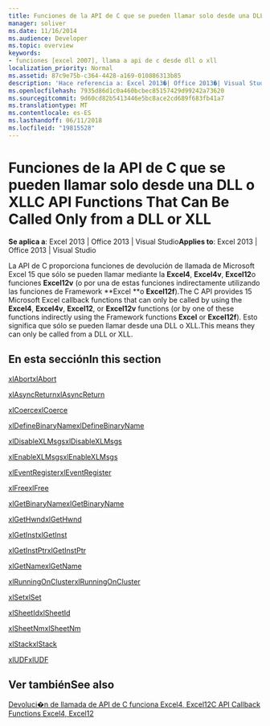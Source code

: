 ```yaml
---
title: Funciones de la API de C que se pueden llamar solo desde una DLL o XLL
manager: soliver
ms.date: 11/16/2014
ms.audience: Developer
ms.topic: overview
keywords:
- funciones [excel 2007], llama a api de c desde dll o xll
localization_priority: Normal
ms.assetid: 87c9e75b-c364-4428-a169-010886313b85
description: 'Hace referencia a: Excel 2013�| Office 2013�| Visual Studio'
ms.openlocfilehash: 7935d86d1c0a460bcbec85157429d99242a73620
ms.sourcegitcommit: 9d60cd82b5413446e5bc8ace2cd689f683fb41a7
ms.translationtype: MT
ms.contentlocale: es-ES
ms.lasthandoff: 06/11/2018
ms.locfileid: "19815528"
---
```

# <a name="c-api-functions-that-can-be-called-only-from-a-dll-or-xll"></a><span data-ttu-id="454d8-104">Funciones de la API de C que se pueden llamar solo desde una DLL o XLL</span><span class="sxs-lookup"><span data-stu-id="454d8-104">C API Functions That Can Be Called Only from a DLL or XLL</span></span>

<span data-ttu-id="454d8-105">**Se aplica a**: Excel 2013 | Office 2013 | Visual Studio</span><span class="sxs-lookup"><span data-stu-id="454d8-105">**Applies to**: Excel 2013 | Office 2013 | Visual Studio</span></span> 
  
<span data-ttu-id="454d8-106">La API de C proporciona funciones de devolución de llamada de Microsoft Excel 15 que sólo se pueden llamar mediante la **Excel4**, **Excel4v**, **Excel12**o funciones **Excel12v** (o por una de estas funciones indirectamente utilizando las funciones de Framework **Excel **o **Excel12f**).</span><span class="sxs-lookup"><span data-stu-id="454d8-106">The C API provides 15 Microsoft Excel callback functions that can only be called by using the **Excel4**, **Excel4v**, **Excel12**, or **Excel12v** functions (or by one of these functions indirectly using the Framework functions **Excel** or **Excel12f**).</span></span> <span data-ttu-id="454d8-107">Esto significa que sólo se pueden llamar desde una DLL o XLL.</span><span class="sxs-lookup"><span data-stu-id="454d8-107">This means they can only be called from a DLL or XLL.</span></span>
  
## <a name="in-this-section"></a><span data-ttu-id="454d8-108">En esta sección</span><span class="sxs-lookup"><span data-stu-id="454d8-108">In this section</span></span>

[<span data-ttu-id="454d8-109">xlAbort</span><span class="sxs-lookup"><span data-stu-id="454d8-109">xlAbort</span></span>](xlabort.md)
  
[<span data-ttu-id="454d8-110">xlAsyncReturn</span><span class="sxs-lookup"><span data-stu-id="454d8-110">xlAsyncReturn</span></span>](xlasyncreturn.md)
  
[<span data-ttu-id="454d8-111">xlCoerce</span><span class="sxs-lookup"><span data-stu-id="454d8-111">xlCoerce</span></span>](xlcoerce.md)
  
[<span data-ttu-id="454d8-112">xlDefineBinaryName</span><span class="sxs-lookup"><span data-stu-id="454d8-112">xlDefineBinaryName</span></span>](xldefinebinaryname.md)
  
[<span data-ttu-id="454d8-113">xlDisableXLMsgs</span><span class="sxs-lookup"><span data-stu-id="454d8-113">xlDisableXLMsgs</span></span>](xldisablexlmsgs.md)
  
[<span data-ttu-id="454d8-114">xlEnableXLMsgs</span><span class="sxs-lookup"><span data-stu-id="454d8-114">xlEnableXLMsgs</span></span>](xlenablexlmsgs.md)
  
[<span data-ttu-id="454d8-115">xlEventRegister</span><span class="sxs-lookup"><span data-stu-id="454d8-115">xlEventRegister</span></span>](xleventregister.md)
  
[<span data-ttu-id="454d8-116">xlFree</span><span class="sxs-lookup"><span data-stu-id="454d8-116">xlFree</span></span>](xlfree.md)
  
[<span data-ttu-id="454d8-117">xlGetBinaryName</span><span class="sxs-lookup"><span data-stu-id="454d8-117">xlGetBinaryName</span></span>](xlgetbinaryname.md)
  
[<span data-ttu-id="454d8-118">xlGetHwnd</span><span class="sxs-lookup"><span data-stu-id="454d8-118">xlGetHwnd</span></span>](xlgethwnd.md)
  
[<span data-ttu-id="454d8-119">xlGetInst</span><span class="sxs-lookup"><span data-stu-id="454d8-119">xlGetInst</span></span>](xlgetinst.md)
  
[<span data-ttu-id="454d8-120">xlGetInstPtr</span><span class="sxs-lookup"><span data-stu-id="454d8-120">xlGetInstPtr</span></span>](xlgetinstptr.md)
  
[<span data-ttu-id="454d8-121">xlGetName</span><span class="sxs-lookup"><span data-stu-id="454d8-121">xlGetName</span></span>](xlgetname.md)
  
[<span data-ttu-id="454d8-122">xlRunningOnCluster</span><span class="sxs-lookup"><span data-stu-id="454d8-122">xlRunningOnCluster</span></span>](xlrunningoncluster.md)
  
[<span data-ttu-id="454d8-123">xlSet</span><span class="sxs-lookup"><span data-stu-id="454d8-123">xlSet</span></span>](xlset.md)
  
[<span data-ttu-id="454d8-124">xlSheetId</span><span class="sxs-lookup"><span data-stu-id="454d8-124">xlSheetId</span></span>](xlsheetid.md)
  
[<span data-ttu-id="454d8-125">xlSheetNm</span><span class="sxs-lookup"><span data-stu-id="454d8-125">xlSheetNm</span></span>](xlsheetnm.md)
  
[<span data-ttu-id="454d8-126">xlStack</span><span class="sxs-lookup"><span data-stu-id="454d8-126">xlStack</span></span>](xlstack.md)
  
[<span data-ttu-id="454d8-127">xlUDF</span><span class="sxs-lookup"><span data-stu-id="454d8-127">xlUDF</span></span>](xludf.md)
  
## <a name="see-also"></a><span data-ttu-id="454d8-128">Ver también</span><span class="sxs-lookup"><span data-stu-id="454d8-128">See also</span></span>



[<span data-ttu-id="454d8-129">Devoluci�n de llamada de API de C funciona Excel4, Excel12</span><span class="sxs-lookup"><span data-stu-id="454d8-129">C API Callback Functions Excel4, Excel12</span></span>](c-api-callback-functions-excel4-excel12.md)

